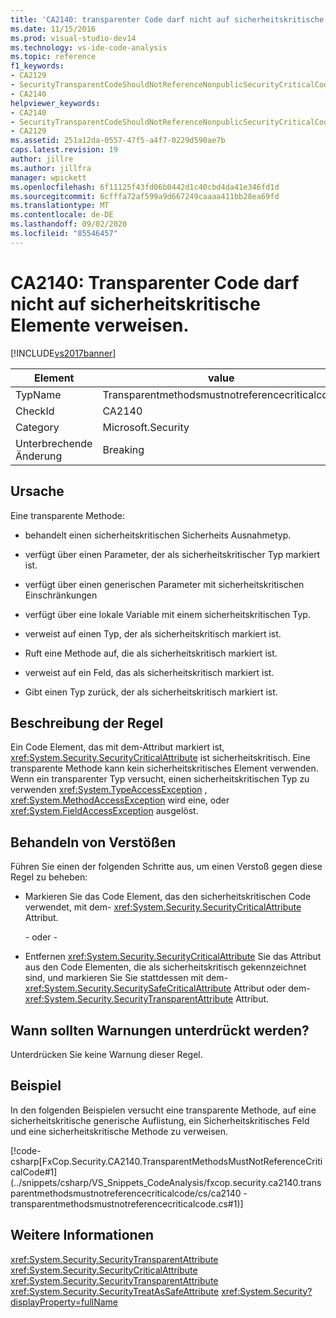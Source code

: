 ```yaml
---
title: 'CA2140: transparenter Code darf nicht auf sicherheitskritische Elemente verweisen | Microsoft-Dokumentation'
ms.date: 11/15/2016
ms.prod: visual-studio-dev14
ms.technology: vs-ide-code-analysis
ms.topic: reference
f1_keywords:
- CA2129
- SecurityTransparentCodeShouldNotReferenceNonpublicSecurityCriticalCode
- CA2140
helpviewer_keywords:
- CA2140
- SecurityTransparentCodeShouldNotReferenceNonpublicSecurityCriticalCode
- CA2129
ms.assetid: 251a12da-0557-47f5-a4f7-0229d590ae7b
caps.latest.revision: 19
author: jillre
ms.author: jillfra
manager: wpickett
ms.openlocfilehash: 6f11125f43fd06b0442d1c40cbd4da41e346fd1d
ms.sourcegitcommit: 6cfffa72af599a9d667249caaaa411bb28ea69fd
ms.translationtype: MT
ms.contentlocale: de-DE
ms.lasthandoff: 09/02/2020
ms.locfileid: "85546457"
---
```

# <a name="ca2140-transparent-code-must-not-reference-security-critical-items"></a>CA2140: Transparenter Code darf nicht auf sicherheitskritische Elemente verweisen.
[!INCLUDE[vs2017banner](../includes/vs2017banner.md)]

|Element|value|
|-|-|
|TypName|Transparentmethodsmustnotreferencecriticalcode|
|CheckId|CA2140|
|Category|Microsoft.Security|
|Unterbrechende Änderung|Breaking|

## <a name="cause"></a>Ursache
 Eine transparente Methode:

- behandelt einen sicherheitskritischen Sicherheits Ausnahmetyp.

- verfügt über einen Parameter, der als sicherheitskritischer Typ markiert ist.

- verfügt über einen generischen Parameter mit sicherheitskritischen Einschränkungen

- verfügt über eine lokale Variable mit einem sicherheitskritischen Typ.

- verweist auf einen Typ, der als sicherheitskritisch markiert ist.

- Ruft eine Methode auf, die als sicherheitskritisch markiert ist.

- verweist auf ein Feld, das als sicherheitskritisch markiert ist.

- Gibt einen Typ zurück, der als sicherheitskritisch markiert ist.

## <a name="rule-description"></a>Beschreibung der Regel
 Ein Code Element, das mit dem-Attribut markiert ist, <xref:System.Security.SecurityCriticalAttribute> ist sicherheitskritisch. Eine transparente Methode kann kein sicherheitskritisches Element verwenden. Wenn ein transparenter Typ versucht, einen sicherheitskritischen Typ zu verwenden <xref:System.TypeAccessException> , <xref:System.MethodAccessException> wird eine, oder <xref:System.FieldAccessException> ausgelöst.

## <a name="how-to-fix-violations"></a>Behandeln von Verstößen
 Führen Sie einen der folgenden Schritte aus, um einen Verstoß gegen diese Regel zu beheben:

- Markieren Sie das Code Element, das den sicherheitskritischen Code verwendet, mit dem- <xref:System.Security.SecurityCriticalAttribute> Attribut.

     \- oder -

- Entfernen <xref:System.Security.SecurityCriticalAttribute> Sie das Attribut aus den Code Elementen, die als sicherheitskritisch gekennzeichnet sind, und markieren Sie Sie stattdessen mit dem- <xref:System.Security.SecuritySafeCriticalAttribute> Attribut oder dem- <xref:System.Security.SecurityTransparentAttribute> Attribut.

## <a name="when-to-suppress-warnings"></a>Wann sollten Warnungen unterdrückt werden?
 Unterdrücken Sie keine Warnung dieser Regel.

## <a name="example"></a>Beispiel
 In den folgenden Beispielen versucht eine transparente Methode, auf eine sicherheitskritische generische Auflistung, ein Sicherheitskritisches Feld und eine sicherheitskritische Methode zu verweisen.

 [!code-csharp[FxCop.Security.CA2140.TransparentMethodsMustNotReferenceCriticalCode#1](../snippets/csharp/VS_Snippets_CodeAnalysis/fxcop.security.ca2140.transparentmethodsmustnotreferencecriticalcode/cs/ca2140 - transparentmethodsmustnotreferencecriticalcode.cs#1)]

## <a name="see-also"></a>Weitere Informationen
 <xref:System.Security.SecurityTransparentAttribute> <xref:System.Security.SecurityCriticalAttribute>
 <xref:System.Security.SecurityTransparentAttribute>
 <xref:System.Security.SecurityTreatAsSafeAttribute>
 <xref:System.Security?displayProperty=fullName>
